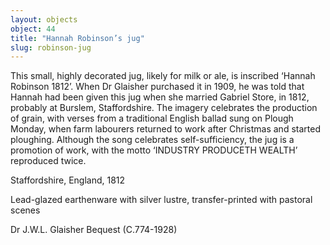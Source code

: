 ```yaml
---
layout: objects
object: 44
title: "Hannah Robinson’s jug"
slug: robinson-jug
---
```

This small, highly decorated jug, likely for milk or ale, is inscribed ‘Hannah Robinson 1812’.  When Dr Glaisher purchased it in 1909, he was told that Hannah had been given this jug when she married Gabriel Store, in 1812, probably at Burslem, Staffordshire. The imagery celebrates the production of grain, with verses from a traditional English ballad sung on Plough Monday, when farm labourers returned to work after Christmas and started ploughing.  Although the song celebrates self-sufficiency, the jug is a promotion of work, with the motto ‘INDUSTRY PRODUCETH WEALTH’ reproduced twice.  

Staffordshire, England, 1812  

Lead-glazed earthenware with silver lustre, transfer-printed with pastoral scenes  

Dr J.W.L. Glaisher Bequest (C.774-1928)
